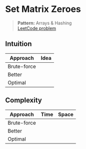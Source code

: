 # Set Matrix Zeroes

> **Pattern:** Arrays & Hashing  
> [LeetCode problem](https://leetcode.com/problems/set-matrix-zeroes/)

## Intuition

| Approach | Idea |
|----------|------|
| Brute-force | |
| Better | |
| Optimal | |

## Complexity

| Approach  | Time | Space |
|-----------|------|-------|
| Brute-force |  |  |
| Better |  |  |
| Optimal |  |  |

